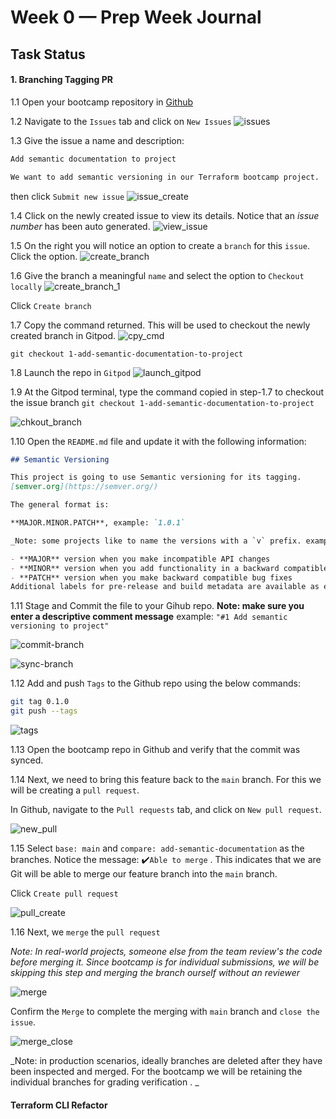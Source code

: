 # Week 0 — Prep Week Journal

## Task Status

#### 1. Branching Tagging PR
1.1 Open your bootcamp repository in [Github](https://github.com/aggarwal-tanushree/terraform-beginner-bootcamp-2023)

1.2 Navigate to the `Issues` tab and click on `New Issues`
![issues](https://github.com/aggarwal-tanushree/terraform-beginner-bootcamp-2023/blob/9a4995651b8bd537f3bb9d3aff5cfe46a700c51d/journal/assets/week0/0-issues.png)

1.3 Give the issue a name and description:
```txt
Add semantic documentation to project

We want to add semantic versioning in our Terraform bootcamp project.
```
then click `Submit new issue`
![issue_create](https://github.com/aggarwal-tanushree/terraform-beginner-bootcamp-2023/blob/9a4995651b8bd537f3bb9d3aff5cfe46a700c51d/journal/assets/week0/1-issue-create.png)

1.4 Click on the newly created issue to view its details. Notice that an _issue number_ has been auto generated.
![view_issue](https://github.com/aggarwal-tanushree/terraform-beginner-bootcamp-2023/blob/9a4995651b8bd537f3bb9d3aff5cfe46a700c51d/journal/assets/week0/2-issue-num.png)

1.5 On the right you will notice an option to create a `branch` for this `issue`. Click the option.
![create_branch](https://github.com/aggarwal-tanushree/terraform-beginner-bootcamp-2023/blob/9a4995651b8bd537f3bb9d3aff5cfe46a700c51d/journal/assets/week0/3-create-pr.png)

1.6 Give the branch a meaningful `name` and select the option to `Checkout locally`
![create_branch_1](https://github.com/aggarwal-tanushree/terraform-beginner-bootcamp-2023/blob/9a4995651b8bd537f3bb9d3aff5cfe46a700c51d/journal/assets/week0/4-create-branch-name.png)

Click `Create branch`

1.7 Copy the command returned. This will be used to checkout the newly created branch in Gitpod.
![cpy_cmd](https://github.com/aggarwal-tanushree/terraform-beginner-bootcamp-2023/blob/9a4995651b8bd537f3bb9d3aff5cfe46a700c51d/journal/assets/week0/5-checkout-cmd.png)

`git checkout 1-add-semantic-documentation-to-project`

1.8 Launch the repo in `Gitpod`
![launch_gitpod](https://github.com/aggarwal-tanushree/terraform-beginner-bootcamp-2023/blob/9a4995651b8bd537f3bb9d3aff5cfe46a700c51d/journal/assets/week0/6-launch-gitpod.png)

1.9 At the Gitpod terminal, type the command copied in step-1.7 to checkout the issue branch
`git checkout 1-add-semantic-documentation-to-project`

![chkout_branch](https://github.com/aggarwal-tanushree/terraform-beginner-bootcamp-2023/blob/9a4995651b8bd537f3bb9d3aff5cfe46a700c51d/journal/assets/week0/7-checkout-branch.png)

1.10 Open the `README.md` file and update it with the following information:

```md
## Semantic Versioning

This project is going to use Semantic versioning for its tagging.
[semver.org](https://semver.org/)

The general format is: 

**MAJOR.MINOR.PATCH**, example: `1.0.1` 

_Note: some projects like to name the versions with a `v` prefix. example: `v1.0.1` . This however is not scematic versioning_

- **MAJOR** version when you make incompatible API changes
- **MINOR** version when you add functionality in a backward compatible manner
- **PATCH** version when you make backward compatible bug fixes
Additional labels for pre-release and build metadata are available as extensions to the MAJOR.MINOR.PATCH format.
```

1.11 Stage and Commit the file to your Gihub repo.
**Note: make sure you enter a descriptive comment message**
example: `"#1 Add semantic versioning to project"`

![commit-branch](https://github.com/aggarwal-tanushree/terraform-beginner-bootcamp-2023/blob/9a4995651b8bd537f3bb9d3aff5cfe46a700c51d/journal/assets/week0/8-commit-branch.png)

![sync-branch](https://github.com/aggarwal-tanushree/terraform-beginner-bootcamp-2023/blob/9a4995651b8bd537f3bb9d3aff5cfe46a700c51d/journal/assets/week0/9-sync-branch.png)

1.12 Add and push `Tags` to the Github repo using the below commands:

```sh
git tag 0.1.0
git push --tags
```

![tags](https://github.com/aggarwal-tanushree/terraform-beginner-bootcamp-2023/blob/9a4995651b8bd537f3bb9d3aff5cfe46a700c51d/journal/assets/week0/10-tagging.png)

1.13 Open the bootcamp repo in Github and verify that the commit was synced.

1.14 Next, we need to bring this feature back to the `main` branch. For this we will be creating a `pull request`.

In Github, navigate to the `Pull requests` tab, and click on `New pull request`.

![new_pull](https://github.com/aggarwal-tanushree/terraform-beginner-bootcamp-2023/blob/9a4995651b8bd537f3bb9d3aff5cfe46a700c51d/journal/assets/week0/11-new-pull.png)

1.15 Select `base: main` and `compare: add-semantic-documentation` as the branches.
Notice the message:  ✔️`Able to merge` . This indicates that we are Git will be able to merge our feature branch into the `main` branch.

Click `Create pull request` 

![pull_create](https://github.com/aggarwal-tanushree/terraform-beginner-bootcamp-2023/blob/9a4995651b8bd537f3bb9d3aff5cfe46a700c51d/journal/assets/week0/12-pull-create.png)

1.16 Next, we `merge` the `pull request`

_Note: In real-world projects, someone else from the team review's the code before merging it. Since bootcamp is for individual submissions, we will be skipping this step and merging the branch ourself without an reviewer_

![merge](https://github.com/aggarwal-tanushree/terraform-beginner-bootcamp-2023/blob/9a4995651b8bd537f3bb9d3aff5cfe46a700c51d/journal/assets/week0/13-merge.png)

Confirm the `Merge` to complete the merging with `main` branch and `close the issue`.

![merge_close](https://github.com/aggarwal-tanushree/terraform-beginner-bootcamp-2023/blob/9a4995651b8bd537f3bb9d3aff5cfe46a700c51d/journal/assets/week0/14-merge-close-issue.png)

_Note: in production scenarios, ideally branches are deleted after they have been inspected and merged. For the bootcamp we will be retaining the individual branches for grading verification . _


#### Terraform CLI Refactor 
